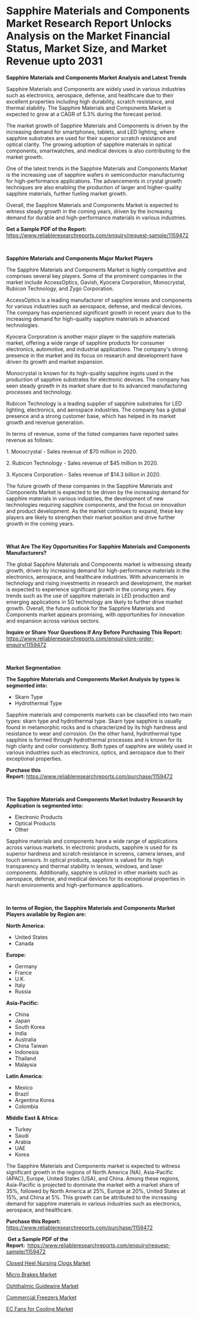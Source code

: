 <p><h1>Sapphire Materials and Components Market Research Report Unlocks Analysis on the Market Financial Status, Market Size, and Market Revenue upto 2031</h1></p><p><strong>Sapphire Materials and Components Market Analysis and Latest Trends</strong></p>
<p><p>Sapphire Materials and Components are widely used in various industries such as electronics, aerospace, defense, and healthcare due to their excellent properties including high durability, scratch resistance, and thermal stability. The Sapphire Materials and Components Market is expected to grow at a CAGR of 5.3% during the forecast period. </p><p>The market growth of Sapphire Materials and Components is driven by the increasing demand for smartphones, tablets, and LED lighting, where sapphire substrates are used for their superior scratch resistance and optical clarity. The growing adoption of sapphire materials in optical components, smartwatches, and medical devices is also contributing to the market growth.</p><p>One of the latest trends in the Sapphire Materials and Components Market is the increasing use of sapphire wafers in semiconductor manufacturing for high-performance applications. The advancements in crystal growth techniques are also enabling the production of larger and higher-quality sapphire materials, further fueling market growth.</p><p>Overall, the Sapphire Materials and Components Market is expected to witness steady growth in the coming years, driven by the increasing demand for durable and high-performance materials in various industries.</p></p>
<p><strong>Get a Sample PDF of the Report:&nbsp;</strong> <a href="https://www.reliableresearchreports.com/enquiry/request-sample/1159472">https://www.reliableresearchreports.com/enquiry/request-sample/1159472</a></p>
<p>&nbsp;</p>
<p><strong>Sapphire Materials and Components Major Market Players</strong></p>
<p><p>The Sapphire Materials and Components Market is highly competitive and comprises several key players. Some of the prominent companies in the market include AccessOptics, Gavish, Kyocera Corporation, Monocrystal, Rubicon Technology, and Zygo Corporation.</p><p>AccessOptics is a leading manufacturer of sapphire lenses and components for various industries such as aerospace, defense, and medical devices. The company has experienced significant growth in recent years due to the increasing demand for high-quality sapphire materials in advanced technologies.</p><p>Kyocera Corporation is another major player in the sapphire materials market, offering a wide range of sapphire products for consumer electronics, automotive, and industrial applications. The company's strong presence in the market and its focus on research and development have driven its growth and market expansion.</p><p>Monocrystal is known for its high-quality sapphire ingots used in the production of sapphire substrates for electronic devices. The company has seen steady growth in its market share due to its advanced manufacturing processes and technology.</p><p>Rubicon Technology is a leading supplier of sapphire substrates for LED lighting, electronics, and aerospace industries. The company has a global presence and a strong customer base, which has helped in its market growth and revenue generation.</p><p>In terms of revenue, some of the listed companies have reported sales revenue as follows:</p><p>1. Monocrystal - Sales revenue of $70 million in 2020.</p><p>2. Rubicon Technology - Sales revenue of $45 million in 2020.</p><p>3. Kyocera Corporation - Sales revenue of $14.3 billion in 2020.</p><p>The future growth of these companies in the Sapphire Materials and Components Market is expected to be driven by the increasing demand for sapphire materials in various industries, the development of new technologies requiring sapphire components, and the focus on innovation and product development. As the market continues to expand, these key players are likely to strengthen their market position and drive further growth in the coming years.</p></p>
<p>&nbsp;</p>
<p><strong>What Are The Key Opportunities For Sapphire Materials and Components Manufacturers?</strong></p>
<p><p>The global Sapphire Materials and Components market is witnessing steady growth, driven by increasing demand for high-performance materials in the electronics, aerospace, and healthcare industries. With advancements in technology and rising investments in research and development, the market is expected to experience significant growth in the coming years. Key trends such as the use of sapphire materials in LED production and emerging applications in 5G technology are likely to further drive market growth. Overall, the future outlook for the Sapphire Materials and Components market appears promising, with opportunities for innovation and expansion across various sectors.</p></p>
<p><strong>Inquire or Share Your Questions If Any Before Purchasing This Report:</strong> <a href="https://www.reliableresearchreports.com/enquiry/pre-order-enquiry/1159472">https://www.reliableresearchreports.com/enquiry/pre-order-enquiry/1159472</a></p>
<p>&nbsp;</p>
<p><strong>Market Segmentation</strong></p>
<p><strong>The Sapphire Materials and Components Market Analysis by types is segmented into:</strong></p>
<p><ul><li>Skarn Type</li><li>Hydrothermal Type</li></ul></p>
<p><p>Sapphire materials and components markets can be classified into two main types: skarn type and hydrothermal type. Skarn type sapphire is usually found in metamorphic rocks and is characterized by its high hardness and resistance to wear and corrosion. On the other hand, hydrothermal type sapphire is formed through hydrothermal processes and is known for its high clarity and color consistency. Both types of sapphire are widely used in various industries such as electronics, optics, and aerospace due to their exceptional properties.</p></p>
<p><strong>Purchase this Report:&nbsp;</strong><a href="https://www.reliableresearchreports.com/purchase/1159472">https://www.reliableresearchreports.com/purchase/1159472</a></p>
<p>&nbsp;</p>
<p><strong>The Sapphire Materials and Components Market Industry Research by Application is segmented into:</strong></p>
<p><ul><li>Electronic Products</li><li>Optical Products</li><li>Other</li></ul></p>
<p><p>Sapphire materials and components have a wide range of applications across various markets. In electronic products, sapphire is used for its superior hardness and scratch resistance in screens, camera lenses, and touch sensors. In optical products, sapphire is valued for its high transparency and thermal stability in lenses, windows, and laser components. Additionally, sapphire is utilized in other markets such as aerospace, defense, and medical devices for its exceptional properties in harsh environments and high-performance applications.</p></p>
<p>&nbsp;</p>
<p><strong>In terms of Region, the Sapphire Materials and Components Market Players available by Region are:</strong></p>
<p>
    <p> <strong> North America: </strong>
        <ul>
            <li>United States</li>
            <li>Canada</li>
        </ul>
        </p> 
    <p> <strong> Europe: </strong>
        <ul>
            <li>Germany</li>
            <li>France</li>
            <li>U.K.</li>
            <li>Italy</li>
            <li>Russia</li>
        </ul>
        </p> 
    <p> <strong> Asia-Pacific: </strong>
        <ul>
            <li>China</li>
            <li>Japan</li>
            <li>South Korea</li>
            <li>India</li>
            <li>Australia</li>
            <li>China Taiwan</li>
            <li>Indonesia</li>
            <li>Thailand</li>
            <li>Malaysia</li>
        </ul>
        </p> 
    <p> <strong> Latin America: </strong>
        <ul>
            <li>Mexico</li>
            <li>Brazil</li>
            <li>Argentina Korea</li>
            <li>Colombia</li>
        </ul>
        </p> 
    <p> <strong> Middle East & Africa: </strong>
        <ul>
            <li>Turkey</li>
            <li>Saudi</li>
            <li>Arabia</li>
            <li>UAE</li>
            <li>Korea</li>
        </ul>
    </p>
    </p>
<p><p>The Sapphire Materials and Components market is expected to witness significant growth in the regions of North America (NA), Asia-Pacific (APAC), Europe, United States (USA), and China. Among these regions, Asia-Pacific is projected to dominate the market with a market share of 35%, followed by North America at 25%, Europe at 20%, United States at 15%, and China at 5%. This growth can be attributed to the increasing demand for sapphire materials in various industries such as electronics, aerospace, and healthcare.</p></p>
<p><strong>Purchase this Report: </strong><a href="https://www.reliableresearchreports.com/purchase/1159472">https://www.reliableresearchreports.com/purchase/1159472</a></p>
<p>&nbsp;<strong>Get a Sample PDF of the Report:&nbsp;&nbsp;</strong><a href="https://www.reliableresearchreports.com/enquiry/request-sample/1159472">https://www.reliableresearchreports.com/enquiry/request-sample/1159472</a></p>
<p><strong></strong></p>
<p><p><a href="https://github.com/antony131rp/Market-Research-Report-List-1/blob/main/closed-heel-nursing-clogs-market.md">Closed Heel Nursing Clogs Market</a></p><p><a href="https://medium.com/@suepaterson547/micro-brakes-market-insight-market-trends-growth-forecasted-from-2024-to-2031-186e687267a6">Micro Brakes Market</a></p><p><a href="https://github.com/cecuraprangm/Market-Research-Report-List-1/blob/main/ophthalmic-guidewire-market.md">Ophthalmic Guidewire Market</a></p><p><a href="https://medium.com/@suepaterson547/commercial-freezers-market-size-cagr-trends-2024-2030-0321f0c4feac">Commercial Freezers Market</a></p><p><a href="https://issuu.com/reportprime-2/docs/ec-fans-for-cooling-market-size-2030.pptx">EC Fans for Cooling Market</a></p></p>